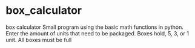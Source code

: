 # box_calculator
box calculator
Small program using the basic math functions in python. 
Enter the amount of units that need to be packaged. 
Boxes hold, 5, 3, or 1 unit. 
All boxes must be full

